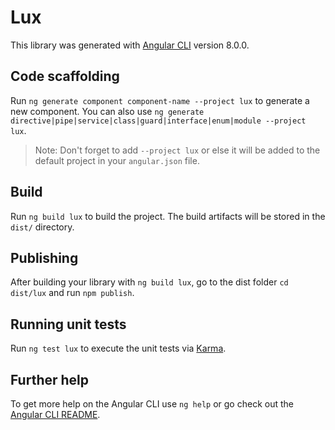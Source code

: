 # Lux

This library was generated with [Angular CLI](https://github.com/angular/angular-cli) version 8.0.0.

## Code scaffolding

Run `ng generate component component-name --project lux` to generate a new component. You can also use `ng generate directive|pipe|service|class|guard|interface|enum|module --project lux`.
> Note: Don't forget to add `--project lux` or else it will be added to the default project in your `angular.json` file. 

## Build

Run `ng build lux` to build the project. The build artifacts will be stored in the `dist/` directory.

## Publishing

After building your library with `ng build lux`, go to the dist folder `cd dist/lux` and run `npm publish`.

## Running unit tests

Run `ng test lux` to execute the unit tests via [Karma](https://karma-runner.github.io).

## Further help

To get more help on the Angular CLI use `ng help` or go check out the [Angular CLI README](https://github.com/angular/angular-cli/blob/master/README.md).
